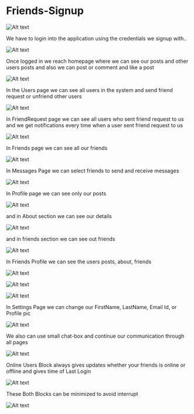 # Friends-Signup

![Alt text](images/friendslogo.png?raw=true "Optional Title")


We have to login into the application using the credentials we signup with..

![Alt text](shots/login.png?raw=true "Login Page")

Once logged in we reach homepage where we can see our posts and other users posts and also we can post or comment and like a post

![Alt text](shots/homepage.png?raw=true "Homepage")

In the Users page we can see all users in the system and send friend request or unfriend other users

![Alt text](shots/users.png?raw=true "Users Page")

In FriendRequest page we can see all users who sent friend request to us and we get notifications every time when a user sent friend request to us

![Alt text](shots/friendreqs.png?raw=true "FriendRequest Page")

In Friends page we can see all our friends

![Alt text](shots/friends.png?raw=true "Friends Page")

In Messages Page we can select friends to send and receive messages

![Alt text](shots/messages.png?raw=true "Messages Page")

In Profile page we can see only our posts

![Alt text](shots/profile-posts.png?raw=true "Profile Posts")

and in About section we can see our details

![Alt text](shots/profile-about.png?raw=true "Profile About")

and in friends section we can see out friends

![Alt text](shots/profile-friends.png?raw=true "Profile Friends")

In Friends Profile we can see the users posts, about, friends

![Alt text](shots/friend-profile.png?raw=true "Friends Profile Page")

![Alt text](shots/friend-about.png?raw=true "Friends Profile Page")

![Alt text](shots/friend-friends.png?raw=true "Friends Profile Page")

In Settings Page we can change our FirstName, LastName, Email Id, or Profile pic

![Alt text](shots/settings.png?raw=true "Settings Page")

We also can use small chat-box and continue our communication through all pages

![Alt text](shots/chat-box.png?raw=true "Chat-Box")

Online Users Block always gives updates whether your friends is online or offline and gives time of Last Login

![Alt text](shots/online-users.png?raw=true "Online-Box")

These Both Blocks can be minimized to avoid interrupt

![Alt text](shots/chat-box-toggle.png?raw=true "Toggle-Boxes")
